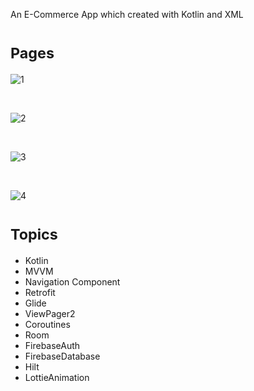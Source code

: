 An E-Commerce App which created with Kotlin and XML

# <sub>**Pages**</sub>

![1](https://github.com/seymasingin/E-CommerceApp/assets/113527683/22efa8e5-a6fd-4b82-bca3-9cd0003e2327)


</br>

![2](https://github.com/seymasingin/E-CommerceApp/assets/113527683/98843621-efa7-4439-b9bd-733a875cc064)

</br>

![3](https://github.com/seymasingin/E-CommerceApp/assets/113527683/156931ba-1a55-4ac0-8e04-b61bda09c42c)

</br>

![4](https://github.com/seymasingin/E-CommerceApp/assets/113527683/66e98152-7d57-499b-8a63-bbe518993838)

# <sub>**Topics**</sub>
- Kotlin
- MVVM
- Navigation Component
- Retrofit
- Glide
- ViewPager2
- Coroutines
- Room
- FirebaseAuth
- FirebaseDatabase
- Hilt
- LottieAnimation

